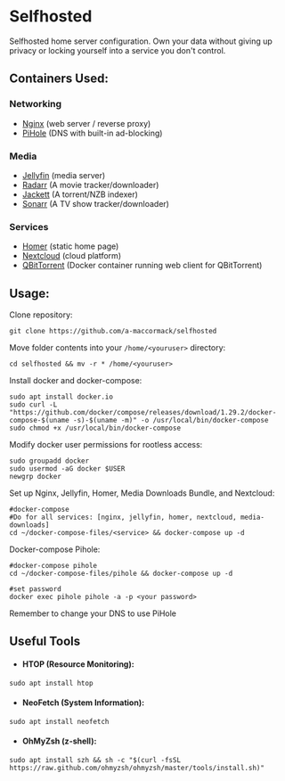# Selfhosted

Selfhosted home server configuration. Own your data without giving up privacy or locking yourself into a service you don't control.

## Containers Used:

### Networking
* [Nginx](https://hub.docker.com/_/nginx) (web server / reverse proxy)
* [PiHole](https://hub.docker.com/r/pihole/pihole/) (DNS with built-in ad-blocking)

### Media
* [Jellyfin](https://hub.docker.com/r/linuxserver/jellyfin) (media server)
* [Radarr](https://hub.docker.com/r/linuxserver/radarr) (A movie tracker/downloader)
* [Jackett](https://hub.docker.com/r/linuxserver/jackett) (A torrent/NZB indexer)
* [Sonarr](https://hub.docker.com/r/linuxserver/sonarr) (A TV show tracker/downloader)

### Services
* [Homer](https://hub.docker.com/r/b4bz/homer) (static home page)
* [Nextcloud](https://hub.docker.com/r/linuxserver/nextcloud) (cloud platform)
* [QBitTorrent](https://hub.docker.com/r/linuxserver/qbittorrent) (Docker container running web client for QBitTorrent)

## Usage:
Clone repository: 
```
git clone https://github.com/a-maccormack/selfhosted
```

Move folder contents into your ```/home/<youruser>``` directory:
```
cd selfhosted && mv -r * /home/<youruser>
```
Install docker and docker-compose:
```
sudo apt install docker.io
sudo curl -L "https://github.com/docker/compose/releases/download/1.29.2/docker-compose-$(uname -s)-$(uname -m)" -o /usr/local/bin/docker-compose
sudo chmod +x /usr/local/bin/docker-compose
```
Modify docker user permissions for rootless access:
```
sudo groupadd docker
sudo usermod -aG docker $USER
newgrp docker
```
Set up Nginx, Jellyfin, Homer, Media Downloads Bundle, and Nextcloud:
```
#docker-compose 
#Do for all services: [nginx, jellyfin, homer, nextcloud, media-downloads]
cd ~/docker-compose-files/<service> && docker-compose up -d
```
Docker-compose Pihole:
```
#docker-compose pihole
cd ~/docker-compose-files/pihole && docker-compose up -d

#set password
docker exec pihole pihole -a -p <your password>
```
Remember to change your DNS to use PiHole

## Useful Tools
* #### HTOP (Resource Monitoring): 
```
sudo apt install htop
```
* #### NeoFetch (System Information): 
```
sudo apt install neofetch
```
* #### OhMyZsh (z-shell):
```
sudo apt install szh && sh -c "$(curl -fsSL https://raw.github.com/ohmyzsh/ohmyzsh/master/tools/install.sh)"
```
